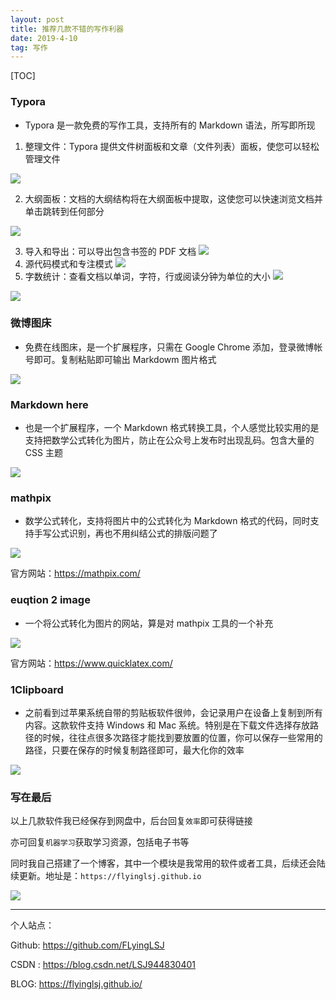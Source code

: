 ```yaml
---
layout: post
title: 推荐几款不错的写作利器
date: 2019-4-10
tag: 写作
---
```


[TOC]

### Typora

- Typora 是一款免费的写作工具，支持所有的 Markdown 语法，所写即所现

1. 整理文件：Typora 提供文件树面板和文章（文件列表）面板，使您可以轻松管理文件

![](image/2019-4-10-推荐几款不错的写作利器/acbcfa39gy1g1yj9yol27j20go05mgml.jpg)

2.  大纲面板：文档的大纲结构将在大纲面板中提取，这使您可以快速浏览文档并单击跳转到任何部分

![](image/2019-4-10-推荐几款不错的写作利器/acbcfa39gy1g1ykwdajbtg20hs05w4qp.gif)



3. 导入和导出：可以导出包含书签的 PDF 文档
![](image/2019-4-10-推荐几款不错的写作利器/acbcfa39gy1g1yjdmq8tgj20go05kjrk.jpg)
4. 源代码模式和专注模式
![](image/2019-4-10-推荐几款不错的写作利器/acbcfa39gy1g1yjekr3xcj21580dqjtc.jpg)
5. 字数统计：查看文档以单词，字符，行或阅读分钟为单位的大小
![](image/2019-4-10-推荐几款不错的写作利器/acbcfa39gy1g1yjfmi676j20nm08cdhc.jpg)

![](image/2019-4-10-推荐几款不错的写作利器/acbcfa39gy1g1ykynqrwog20hs0fq1iz.gif)




### 微博图床

- 免费在线图床，是一个扩展程序，只需在 Google Chrome 添加，登录微博帐号即可。复制粘贴即可输出 Markdowm 图片格式

![](image/2019-4-10-推荐几款不错的写作利器/acbcfa39gy1g1yjie37x4j20m80faabk.jpg)

### Markdown here

- 也是一个扩展程序，一个 Markdown 格式转换工具，个人感觉比较实用的是支持把数学公式转化为图片，防止在公众号上发布时出现乱码。包含大量的 CSS 主题

![](image/2019-4-10-推荐几款不错的写作利器/acbcfa39gy1g1yjn0y3qej211j0ijjtv.jpg)

### mathpix

- 数学公式转化，支持将图片中的公式转化为 Markdown 格式的代码，同时支持手写公式识别，再也不用纠结公式的排版问题了

![](image/2019-4-10-推荐几款不错的写作利器/acbcfa39gy1g1yjojctpyj20nc0b3t9t.jpg)

官方网站：https://mathpix.com/

### euqtion 2 image

- 一个将公式转化为图片的网站，算是对 mathpix 工具的一个补充

![](image/2019-4-10-推荐几款不错的写作利器/acbcfa39ly1g1yjsdy20zj20ev0fsdgf.jpg)

官方网站：https://www.quicklatex.com/

### 1Clipboard 

- 之前看到过苹果系统自带的剪贴板软件很帅，会记录用户在设备上复制到所有内容。这款软件支持 Windows 和 Mac 系统。特别是在下载文件选择存放路径的时候，往往点很多次路径才能找到要放置的位置，你可以保存一些常用的路径，只要在保存的时候复制路径即可，最大化你的效率

![](image/2019-4-10-推荐几款不错的写作利器/acbcfa39ly1g1yk6m7hfrj20ah0f0my1.jpg)

### 写在最后

以上几款软件我已经保存到网盘中，后台回复`效率`即可获得链接

亦可回复`机器学习`获取学习资源，包括电子书等

同时我自己搭建了一个博客，其中一个模块是我常用的软件或者工具，后续还会陆续更新。地址是：`https://flyinglsj.github.io`

![](image/2019-4-10-推荐几款不错的写作利器/acbcfa39ly1g1ykjygmttj20mf0i8jvh.jpg)

---

个人站点：

Github: https://github.com/FLyingLSJ

CSDN :  https://blog.csdn.net/LSJ944830401

BLOG:   https://flyinglsj.github.io/